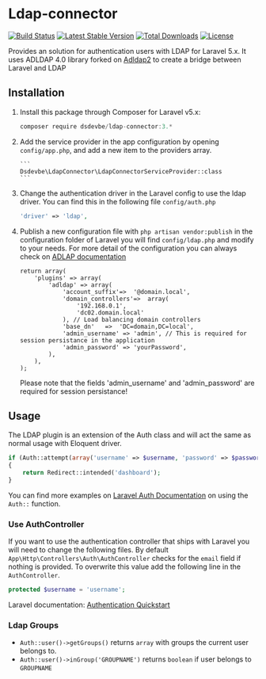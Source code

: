 # Ldap-connector
[![Build Status](https://travis-ci.org/SaschaDens/ldap-connector.svg)](https://travis-ci.org/SaschaDens/ldap-connector)
[![Latest Stable Version](https://poser.pugx.org/dsdevbe/ldap-connector/v/stable)](https://packagist.org/packages/dsdevbe/ldap-connector)
[![Total Downloads](https://poser.pugx.org/dsdevbe/ldap-connector/downloads)](https://packagist.org/packages/dsdevbe/ldap-connector)
[![License](https://poser.pugx.org/dsdevbe/ldap-connector/license)](https://packagist.org/packages/dsdevbe/ldap-connector)

Provides an solution for authentication users with LDAP for Laravel 5.x. It uses ADLDAP 4.0 library forked on [Adldap2](https://github.com/Adldap2/Adldap2) to create a bridge between Laravel and LDAP

## Installation
1. Install this package through Composer for Laravel v5.x:
    ```js
    composer require dsdevbe/ldap-connector:3.*
    ```
    
1. Add the service provider in the app configuration by opening `config/app.php`, and add a new item to the providers array.
       
       ```
       Dsdevbe\LdapConnector\LdapConnectorServiceProvider::class
       ```
1. Change the authentication driver in the Laravel config to use the ldap driver. You can find this in the following file `config/auth.php`

    ```php
    'driver' => 'ldap',
    ```
1. Publish a new configuration file with `php artisan vendor:publish` in the configuration folder of Laravel you will find `config/ldap.php` and modify to your needs. For more detail of the configuration you can always check on [ADLAP documentation](http://adldap.sourceforge.net/wiki/doku.php?id=documentation_configuration)
    
    ```
    return array(
        'plugins' => array(
            'adldap' => array(
                'account_suffix'=>  '@domain.local',
                'domain_controllers'=>  array(
                    '192.168.0.1',
                    'dc02.domain.local'
                ), // Load balancing domain controllers
                'base_dn'   =>  'DC=domain,DC=local',
                'admin_username' => 'admin', // This is required for session persistance in the application
                'admin_password' => 'yourPassword',
            ),
        ),
    );
    ```
    
    Please note that the fields 'admin_username' and 'admin_password' are required for session persistance!
    
## Usage
The LDAP plugin is an extension of the Auth class and will act the same as normal usage with Eloquent driver.
    
```php
if (Auth::attempt(array('username' => $username, 'password' => $password)))
{
    return Redirect::intended('dashboard');
}
```
You can find more examples on [Laravel Auth Documentation](http://laravel.com/docs/master/authentication) on using the `Auth::` function.

### Use AuthController
If you want to use the authentication controller that ships with Laravel you will need to change the following files.
By default `App\Http\Controllers\Auth\AuthController` checks for the `email` field if nothing is provided. To overwrite this value add the following line in the `AuthController`.

```php
protected $username = 'username';
```

Laravel documentation: [Authentication Quickstart](http://laravel.com/docs/master/authentication#authentication-quickstart)

### Ldap Groups
- `Auth::user()->getGroups()` returns `array` with groups the current user belongs to. 
- `Auth::user()->inGroup('GROUPNAME')` returns `boolean` if user belongs to `GROUPNAME`

